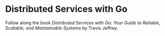 # Distributed Services with Go

Follow along the book _Distributed Services with Go: Your Guide to Reliable, Scalable, and Maintainable Systems_ by Travis Jeffrey.
